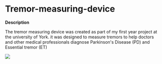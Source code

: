 # Tremor-measuring-device

**Description**

The tremor measuring device was created as part of my first year project at the university of York. it was designed to measure tremors to help doctors and other medical professionals diagnose Parkinson's Disease (PD) and Essential tremor (ET)

![](https://raw.githubusercontent.com/jackfitton112/Tremor-measuring-device/master/Photos/Tremor-device.jpg)
